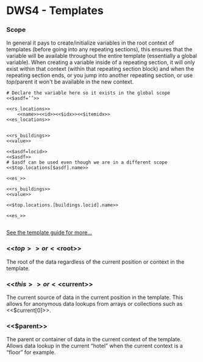 # DWS4 - Templates

### Scope

In general it pays to create/initialize variables in the root context of templates (before going into any repeating sections), this ensures that the variable will be available throughout the entire template (essentially a global variable).
When creating a variable inside of a repeating section, it will only exist within that context (within that repeating section block) and when the repeating section ends, or you jump into another repeating section, or use $top/$parent it won't be available in the new context.

```
# Declare the variable here so it exists in the global scope
<<$asdf=’’>>

<<rs_locations>>
	<<name>><<id>><<$idx>><<$itemidx>>
<<es_locations>>


<<rs_buildings>>
<<value>>

<<$asdf=locid>>
<<$asdf>>
# $asdf can be used even though we are in a different scope
<<$top.locations[$asdf].name>>

<<es_>>

<<rs_buildings>>
<<value>>

<<$top.locations.[buildings.locid].name>>

<<es_>>


```
[See the template guide for more...](https://resources.docmosis.com/Documentation/Cloud/DWS4/Cloud-Template-Guide-DWS4.pdf)

### <<$top>> or <<$root>>

The root of the data regardless of the current position or
context in the template.

### <<$this>> or <<$current>>

The current source of data in the current position in the
template. This allows for anonymous data lookups from
arrays or collections such as <<$current[0]>>.

### <<$parent>>

The parent or container of data in the current context of the
template. Allows data lookup in the current “hotel” when
the current context is a “floor” for example.